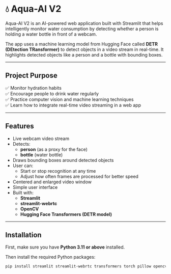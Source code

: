 # 💧 Aqua-AI V2

Aqua-AI V2 is an AI-powered web application built with Streamlit that helps intelligently monitor water consumption by detecting whether a person is holding a water bottle in front of a webcam.

The app uses a machine learning model from Hugging Face called **DETR (DEtection TRansformer)** to detect objects in a video stream in real-time. It highlights detected objects like a person and a bottle with bounding boxes.

---

## Project Purpose

✅ Monitor hydration habits  
✅ Encourage people to drink water regularly  
✅ Practice computer vision and machine learning techniques  
✅ Learn how to integrate real-time video streaming in a web app

---

## Features

- Live webcam video stream
- Detects:
  - **person** (as a proxy for the face)
  - **bottle** (water bottle)
- Draws bounding boxes around detected objects
- User can:
  - Start or stop recognition at any time
  - Adjust how often frames are processed for better speed
- Centered and enlarged video window
- Simple user interface
- Built with:
  - **Streamlit**
  - **streamlit-webrtc**
  - **OpenCV**
  - **Hugging Face Transformers (DETR model)**

---

## Installation

First, make sure you have **Python 3.11 or above** installed.

Then install the required Python packages:

```bash
pip install streamlit streamlit-webrtc transformers torch pillow opencv-python av
